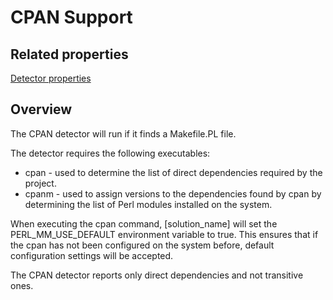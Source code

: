 # CPAN Support

## Related properties

[Detector properties](../properties/detectors/cpan.md)

## Overview

The CPAN detector will run if it finds a Makefile.PL file.

The detector requires the following executables:

* cpan - used to determine the list of direct dependencies required by the project.
* cpanm - used to assign versions to the dependencies found by cpan by determining the list of Perl modules installed on the system.

When executing the cpan command, [solution_name] will set the PERL_MM_USE_DEFAULT environment variable to true. This ensures that if the cpan has not been configured on the system before, default configuration settings will be accepted.

The CPAN detector reports only direct dependencies and not transitive ones.
